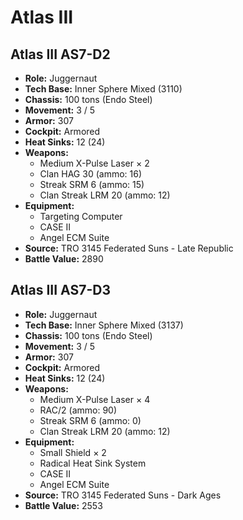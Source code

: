 # Atlas III
## Atlas III AS7-D2
- **Role:** Juggernaut
- **Tech Base:** Inner Sphere Mixed (3110)
- **Chassis:** 100 tons (Endo Steel)
- **Movement:** 3 / 5
- **Armor:** 307
- **Cockpit:** Armored
- **Heat Sinks:** 12 (24)
- **Weapons:**
  - Medium X-Pulse Laser × 2
  - Clan HAG 30 (ammo: 16)
  - Streak SRM 6 (ammo: 15)
  - Clan Streak LRM 20 (ammo: 12)
- **Equipment:**
  - Targeting Computer
  - CASE II
  - Angel ECM Suite
- **Source:** TRO 3145 Federated Suns - Late Republic
- **Battle Value:** 2890

## Atlas III AS7-D3
- **Role:** Juggernaut
- **Tech Base:** Inner Sphere Mixed (3137)
- **Chassis:** 100 tons (Endo Steel)
- **Movement:** 3 / 5
- **Armor:** 307
- **Cockpit:** Armored
- **Heat Sinks:** 12 (24)
- **Weapons:**
  - Medium X-Pulse Laser × 4
  - RAC/2 (ammo: 90)
  - Streak SRM 6 (ammo: 0)
  - Clan Streak LRM 20 (ammo: 12)
- **Equipment:**
  - Small Shield × 2
  - Radical Heat Sink System
  - CASE II
  - Angel ECM Suite
- **Source:** TRO 3145 Federated Suns - Dark Ages
- **Battle Value:** 2553

